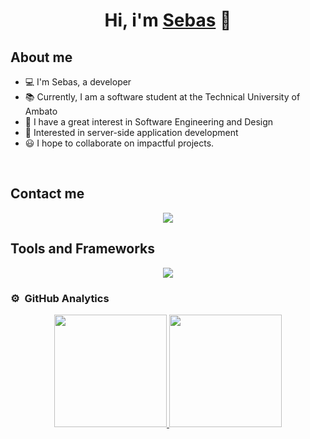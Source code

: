 <div align="center">
<h1 align="center">Hi, i'm <a href="">Sebas</a> 👋</h1>
</div>

<!-- <img src="https://i.imgur.com/banner.png"> -->

## About me

- 💻 I'm Sebas, a developer
- 📚 Currently, I am a software student at the Technical University of Ambato
- 📝 I have a great interest in Software Engineering and Design
- 🚩 Interested in server-side application development
- 😃 I hope to collaborate on impactful projects.

<br>

## Contact me

<p align="center">
  <a href="https://skillicons.dev">
    <img src="https://skillicons.dev/icons?i=linkedin,instagram,gmail" />
  </a>
</p>

## Tools and Frameworks
<p align="center">
  <a href="https://skillicons.dev">
    <img src="https://skillicons.dev/icons?i=git,gps,github,java,linux,mysql,nginx,nodejs,postman,prisma,py,vscode,linux,js,firebase,css" />
  </a>
</p>

### ⚙️ &nbsp;GitHub Analytics

<p align="center">
<a href="https://github.com/sebasPalate">
  <img height="180em" src="https://github-readme-stats-eight-theta.vercel.app/api?username=sebasPalate&show_icons=true&theme=algolia&include_all_commits=true&count_private=true"/>
  <img height="180em" src="https://github-readme-stats-eight-theta.vercel.app/api/top-langs/?username=sebasPalate&layout=compact&langs_count=8&theme=algolia"/>
</a>
</p>

